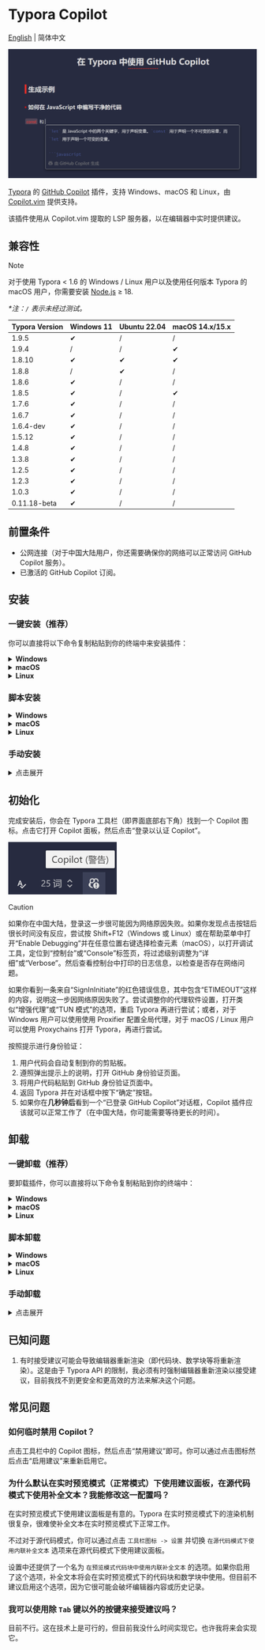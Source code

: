 # Typora Copilot

[English](./README.md) | 简体中文

![Copilot 建议截图](./docs/screenshot.zh-CN.png)

[Typora](https://typora.io/) 的 [GitHub Copilot](https://github.com/features/copilot) 插件，支持 Windows、macOS 和 Linux，由 [Copilot.vim](https://github.com/github/copilot.vim) 提供支持。

该插件使用从 Copilot.vim 提取的 LSP 服务器，以在编辑器中实时提供建议。

## 兼容性

> [!NOTE]
>
> 对于使用 Typora < 1.6 的 Windows / Linux 用户以及使用任何版本 Typora 的 macOS 用户，你需要安装 [Node.js](https://nodejs.org/zh-cn/download) ≥ 18.

_\*注：`/` 表示未经过测试。_

| Typora Version | Windows 11 | Ubuntu 22.04 | macOS 14.x/15.x |
| -------------- | ---------- | ------------ | --------------- |
| 1.9.5          | ✔         | /            | /               |
| 1.9.4          | /          | /            | ✔              |
| 1.8.10         | ✔         | ✔           | ✔              |
| 1.8.8          | /          | ✔           | /               |
| 1.8.6          | ✔         | /            | /               |
| 1.8.5          | ✔         | /            | ✔              |
| 1.7.6          | ✔         | /            | /               |
| 1.6.7          | ✔         | /            | /               |
| 1.6.4-dev      | ✔         | /            | /               |
| 1.5.12         | ✔         | /            | /               |
| 1.4.8          | ✔         | /            | /               |
| 1.3.8          | ✔         | /            | /               |
| 1.2.5          | ✔         | /            | /               |
| 1.2.3          | ✔         | /            | /               |
| 1.0.3          | ✔         | /            | /               |
| 0.11.18-beta   | ✔         | /            | /               |

## 前置条件

- 公网连接（对于中国大陆用户，你还需要确保你的网络可以正常访问 GitHub Copilot 服务）。
- 已激活的 GitHub Copilot 订阅。

## 安装

### 一键安装（推荐）

你可以直接将以下命令复制粘贴到你的终端中来安装插件：

<details>
  <summary><strong>Windows</strong></summary>

以**管理员身份**在 PowerShell 中运行以下命令：

```powershell
iwr -Uri "https://raw.githubusercontent.com/Snowflyt/typora-copilot/main/install.ps1" | iex
```

</details>

<details>
  <summary><strong>macOS</strong></summary>

在终端中运行以下命令：

```bash
curl -fsSL https://raw.githubusercontent.com/Snowflyt/typora-copilot/main/install.sh | sudo bash
```

</details>

<details>
  <summary><strong>Linux</strong></summary>

在终端中运行以下命令：

```bash
wget -O - https://raw.githubusercontent.com/Snowflyt/typora-copilot/main/install.sh | sudo bash
```

</details>

### 脚本安装

<details>
  <summary><strong>Windows</strong></summary>

对于 Windows 用户，首先从[发布页面](https://github.com/Snowflyt/typora-copilot/releases)下载最新版本并解压。然后定位到你解压的文件夹并在 PowerShell 中**以管理员身份**运行以下命令：

```powershell
.\bin\install_windows.ps1
```

如果脚本无法找到 Typora，你可以手动指定 Typora 的路径：

```powershell
.\bin\install_windows.ps1 -Path "C:\Program Files\Typora\" # 替换为你的 Typora 路径
# 或使用别名
# .\bin\install_windows.ps1 -p "C:\Program Files\Typora\" # 替换为你的 Typora 路径
```

安装过程中，你会看到一条消息记录插件的安装目录。_记住它，在卸载插件时你会需要它。_ 安装完成后，你可以安全地删除刚才解压的文件夹。

</details>

<details>
  <summary><strong>macOS</strong></summary>

对于 macOS 用户，首先从[发布页面](https://github.com/Snowflyt/typora-copilot/releases)下载最新版本并解压。然后定位到你解压的文件夹并在终端中运行以下命令：

```bash
sudo bash ./bin/install_macos.sh
```

如果脚本无法找到 Typora，你可以手动指定 Typora 的路径：

```bash
sudo bash ./bin/install_macos.sh --path "/Applications/Typora.app/" # 替换为你的 Typora 路径
# 或使用别名
# sudo bash ./bin/install_macos.sh -p "/Applications/Typora.app/" # 替换为你的 Typora 路径
```

安装过程中，你会看到一条消息记录插件的安装目录。_记住它，在卸载插件时你会需要它。_ 安装完成后，你可以安全地删除刚才解压的文件夹。

</details>

<details>
  <summary><strong>Linux</strong></summary>

对于 Linux 用户，首先从[发布页面](https://github.com/Snowflyt/typora-copilot/releases)下载最新版本并解压。然后定位到你解压的文件夹并在终端中运行以下命令：

```bash
sudo bash ./bin/install_linux.sh
```

如果脚本无法找到 Typora，你可以手动指定 Typora 的路径：

```bash
sudo bash ./bin/install_linux.sh --path "/usr/share/typora/" # 替换为你的 Typora 路径
# 或使用别名
# sudo bash ./bin/install_linux.sh -p "/usr/share/typora/" # 替换为你的 Typora 路径
```

安装过程中，你会看到一条消息记录插件的安装目录。_记住它，在卸载插件时你会需要它。_ 安装完成后，你可以安全地删除刚才解压的文件夹。

</details>

### 手动安装

<details>
  <summary>点击展开</summary>

1. 从[发布页面](https://github.com/Snowflyt/typora-copilot/releases)下载最新版本并解压。
2. 找到 Typora 安装目录下的 `window.html` 文件，通常位于 `<typora_root_path>/resources/`；对于 macOS 用户，找到 Typora 安装目录下的 `index.html` 文件，通常位于 `<typora_root_path>/Contents/Resources/TypeMark/`。`<typora_root_path>` 是 Typora 的安装路径，替换为你的实际 Typora 安装路径（注意尖括号 `<` 和 `>` 也要删除）。这个文件夹在下面的步骤中被称为 Typora 资源文件夹。
3. 在 Typora 资源文件夹中创建一个名为 `copilot` 的文件夹。
4. 将解压出的文件全局复制到 `copilot` 文件夹中。
5. 对于 Windows / Linux 用户，在 Typora 资源文件夹中用文本编辑器打开 `window.html`，在类似 `<script src="./appsrc/window/frame.js" defer="defer"></script>` 或 `<script src="./app/window/frame.js" defer="defer"></script>` 的代码之后添加 `<script src="./copilot/index.js" defer="defer"></script>`；对于 macOS 用户，在 Typora 资源文件夹中用文本编辑器打开 `index.html`，在类似 `<script src="./appsrc/main.js" aria-hidden="true" defer></script>` 或 `<script src="./app/main.js" aria-hidden="true" defer></script>` 的代码之后添加 `<script src="./copilot/index.js" defer></script>`。
6. 重启 Typora。
7. 对于 macOS 用户，如果你在打开 Typora 时被提示“文件已损坏”，你可以按住 Ctrl 点击 Typora，并选择“打开”来打开 Typora.
</details>

## 初始化

完成安装后，你会在 Typora 工具栏（即界面底部右下角）找到一个 Copilot 图标。点击它打开 Copilot 面板，然后点击“登录以认证 Copilot”。

![Copilot 图标](./docs/toolbar-icon.zh-CN.png)

> [!CAUTION]
>
> 如果你在中国大陆，登录这一步很可能因为网络原因失败。如果你发现点击按钮后很长时间没有反应，尝试按 Shift+F12（Windows 或 Linux）或在帮助菜单中打开“Enable Debugging”并在任意位置右键选择检查元素（macOS），以打开调试工具，定位到“控制台”或“Console”标签页，将过滤级别调整为“详细”或“Verbose”。然后查看控制台中打印的日志信息，以检查是否存在网络问题。
>
> 如果你看到一条来自“SignInInitiate”的红色错误信息，其中包含“ETIMEOUT”这样的内容，说明这一步因网络原因失败了。尝试调整你的代理软件设置，打开类似“增强代理”或“TUN 模式”的选项，重启 Typora 再进行尝试；或者，对于 Windows 用户可以使用使用 Proxifier 配置全局代理，对于 macOS / Linux 用户可以使用 Proxychains 打开 Typora，再进行尝试。

按照提示进行身份验证：

1. 用户代码会自动复制到你的剪贴板。
2. 遵照弹出提示上的说明，打开 GitHub 身份验证页面。
3. 将用户代码粘贴到 GitHub 身份验证页面中。
4. 返回 Typora 并在对话框中按下“确定”按钮。
5. 如果你在**几秒钟后**看到一个“已登录 GitHub Copilot”对话框，Copilot 插件应该就可以正常工作了（在中国大陆，你可能需要等待更长的时间）。

## 卸载

### 一键卸载（推荐）

要卸载插件，你可以直接将以下命令复制粘贴到你的终端中：

<details>
  <summary><strong>Windows</strong></summary>

以**管理员身份**在 PowerShell 中运行以下命令：

```powershell
iwr -Uri "https://raw.githubusercontent.com/Snowflyt/typora-copilot/main/bin/uninstall_windows.ps1" | iex
```

</details>

<details>
  <summary><strong>macOS</strong></summary>

在终端中运行以下命令：

```bash
curl -fsSL https://raw.githubusercontent.com/Snowflyt/typora-copilot/main/bin/uninstall_macos.sh | sudo bash
```

</details>

<details>
  <summary><strong>Linux</strong></summary>

在终端中运行以下命令：

```bash
wget -O - https://raw.githubusercontent.com/Snowflyt/typora-copilot/main/bin/uninstall_linux.sh | sudo bash
```

</details>

### 脚本卸载

<details>
  <summary><strong>Windows</strong></summary>

对于 Windows 用户，定位到插件安装目录并在 PowerShell 中**以管理员身份**运行以下命令：

```powershell
.\bin\uninstall_windows.ps1
```

和安装时一样，如果脚本无法找到 Typora，你可以手动通过 `-Path` 或 `-p` 参数指定 Typora 的路径。

</details>

<details>
  <summary><strong>macOS</strong></summary>

对于 macOS 用户，定位到插件安装目录并在终端中运行以下命令：

```bash
sudo bash ./bin/uninstall_macos.sh
```

和安装时一样，如果脚本无法找到 Typora，你可以手动通过 `--path` 或 `-p` 参数指定 Typora 的路径。

</details>

<details>
  <summary><strong>Linux</strong></summary>

对于 Linux 用户，定位到插件安装目录并在终端中运行以下命令：

```bash
sudo bash ./bin/uninstall_linux.sh
```

和安装时一样，如果脚本无法找到 Typora，你可以手动通过 `--path` 或 `-p` 参数指定 Typora 的路径。

</details>

### 手动卸载

<details>
  <summary>点击展开</summary>

1. 找到 Typora 安装目录下的 `window.html` 文件，通常位于 `<typora_root_path>/resources/`；对于 macOS 用户，找到 Typora 安装目录下的 `index.html` 文件，通常位于 `<typora_root_path>/Contents/Resources/TypeMark/`. `<typora_root_path>` 是 Typora 的安装路径，替换为你的实际 Typora 安装路径（注意尖括号 `<` 和 `>` 也要删除）。这个文件夹在下面的步骤中被称为 Typora 资源文件夹。
2. 删除 Typora 资源文件夹中的 `copilot` 文件夹。
3. 对于 Windows / Linux 用户，在 Typora 资源文件夹中用文本编辑器打开 `window.html`，删除 `<script src="./copilot/index.js" defer="defer"></script>`；对于 macOS 用户，在 Typora 资源文件夹中用文本编辑器打开 `index.html`，删除 `<script src="./copilot/index.js" defer></script>`.
4. 重启 Typora.
</details>

## 已知问题

1. 有时接受建议可能会导致编辑器重新渲染（即代码块、数学块等将重新渲染）。这是由于 Typora API 的限制，我必须有时强制编辑器重新渲染以接受建议，目前我找不到更安全和更高效的方法来解决这个问题。

## 常见问题

### 如何临时禁用 Copilot？

点击工具栏中的 Copilot 图标，然后点击“禁用建议”即可。你可以通过点击图标然后点击“启用建议”来重新启用它。

### 为什么默认在实时预览模式（正常模式）下使用建议面板，在源代码模式下使用补全文本？我能修改这一配置吗？

在实时预览模式下使用建议面板是有意的。Typora 在实时预览模式下的渲染机制很复杂，很难使补全文本在实时预览模式下正常工作。

不过对于源代码模式，你可以通过点击 `工具栏图标 -> 设置` 并切换 `在源代码模式下使用内联补全文本` 选项来在源代码模式下使用建议面板。

设置中还提供了一个名为 `在预览模式代码块中使用内联补全文本` 的选项。如果你启用了这个选项，补全文本将会在实时预览模式下的代码块和数学块中使用。但目前不建议启用这个选项，因为它很可能会破坏编辑器内容或历史记录。

### 我可以使用除 `Tab` 键以外的按键来接受建议吗？

目前不行。这在技术上是可行的，但目前我没什么时间实现它。也许我将来会实现它。
